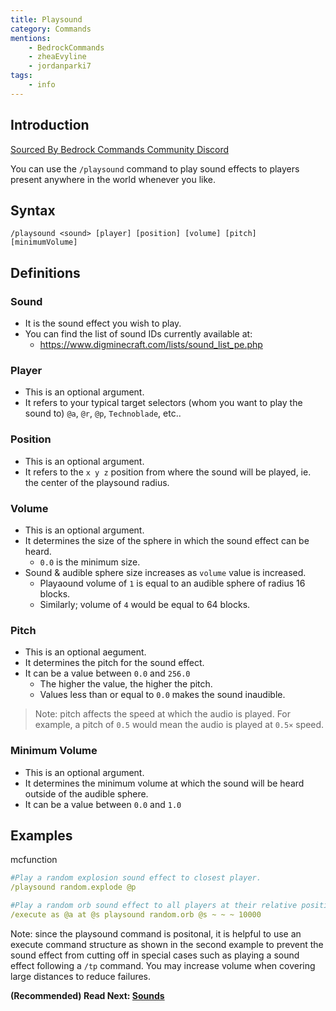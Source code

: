 ```yaml
---
title: Playsound
category: Commands
mentions:
    - BedrockCommands
    - zheaEvyline
    - jordanparki7
tags:
    - info
---
```


## Introduction

[Sourced By Bedrock Commands Community Discord](https://discord.gg/SYstTYx5G5)

You can use the `/playsound` command to play sound effects to players present anywhere in the world whenever you like.

## Syntax

`/playsound <sound> [player] [position] [volume] [pitch] [minimumVolume]`

## Definitions

### Sound

- It is the sound effect you wish to play.
- You can find the list of sound IDs currently available at:
    - https://www.digminecraft.com/lists/sound_list_pe.php

### Player

- This is an optional argument.
- It refers to your typical target selectors (whom you want to play the sound to) ` @a `, ` @r `, ` @p `, ` Technoblade `, etc..

### Position

- This is an optional argument.
- It refers to the  `x y z` position from where the sound will be played, ie. the center of the playsound radius.

### Volume

- This is an optional argument.
- It determines the size of the sphere in which the sound effect can be heard.
    - ` 0.0 ` is the minimum size.
- Sound & audible sphere size increases as `volume` value is increased.
    - Playaound volume of `1` is equal to an audible sphere of radius 16 blocks.
    - Similarly; volume of `4` would be equal to 64 blocks.

### Pitch

- This is an optional aegument.
- It determines the pitch for the sound effect.
- It can be a value between ` 0.0 ` and ` 256.0 `
    - The higher the value, the higher the pitch.
    - Values less than or equal to  `0.0`  makes the sound inaudible.

> Note: pitch affects the speed at which the audio is played. For example, a pitch of `0.5` would mean the audio is played at ` 0.5× ` speed.

### Minimum Volume

- This is an optional argument.
- It determines the minimum volume at which the sound will be heard outside of the audible sphere.
- It can be a value between ` 0.0 ` and ` 1.0 `

## Examples

<CodeHeader>mcfunction</CodeHeader>
```yaml
#Play a random explosion sound effect to closest player.
/playsound random.explode @p

#Play a random orb sound effect to all players at their relative position with a volume of 10000
/execute as @a at @s playsound random.orb @s ~ ~ ~ 10000
```

Note: since the playsound command is positonal, it is helpful to use an execute command structure as shown in the second example to prevent the sound effect from cutting off in special cases such as playing a sound effect following a `/tp` command. You may increase volume when covering large distances to reduce failures.


**(Recommended) Read Next: [Sounds](/concepts/sounds.html)**
